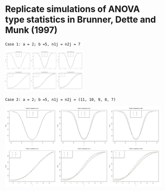 # Replicate simulations of ANOVA type statistics in Brunner, Dette and Munk (1997)


<!---
```math
\begin{aligned}
H_0^F: CF = 0 \Longleftrightarrow H_0^F: MF = C'[CC']^{-1}CF = 0
\end{aligned}
```

```math
\begin{aligned}
Q_N(\tilde{C}) & = N \hat{p}' \tilde{C} \hat{p} \sim \chi^2_{\mathrm{rank}(C)}, \\
F_N(M) & = \frac{N}{\mathrm{tr}(D_M \hat{V}_N)} \hat{p}' M \hat{p} \sim F(\hat{f},\hat{f_0}).\\
\end{aligned}
```

![Tab2Case1](./misc/Tab2Case1.jpeg)

--->

`Case 1: a = 2; b =5, n1j = n2j = 7`

<img src="https://github.com/TJUTD/ATS/blob/main/misc/Tab2Case1.jpeg" width="50%" height = "50%">

`Case 2: a = 2; b =5, n1j = n2j = (11, 10, 9, 8, 7)`

![Tab2Case2](./misc/Tab2Case2.jpeg)
